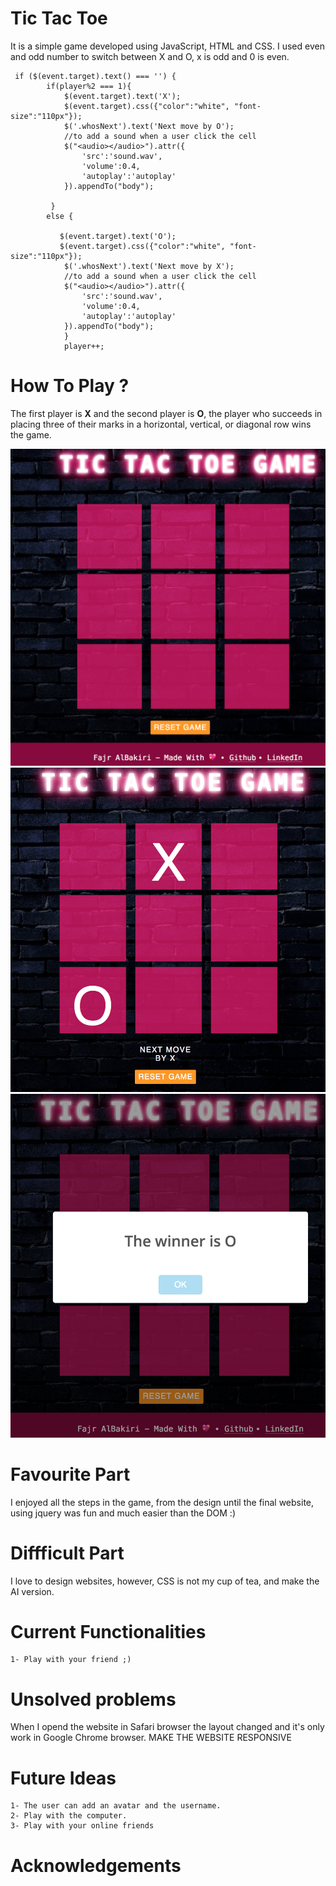 # **Tic Tac Toe**

It is a simple game developed using JavaScript, HTML and CSS. I used even and odd number to switch between X and O, x is odd and 0 is even.

```
 if ($(event.target).text() === '') { 
        if(player%2 === 1){
            $(event.target).text('X');
            $(event.target).css({"color":"white", "font-size":"110px"});
            $('.whosNext').text('Next move by O');
            //to add a sound when a user click the cell
            $("<audio></audio>").attr({
                'src':'sound.wav',
                'volume':0.4,
                'autoplay':'autoplay'
            }).appendTo("body");

         }
        else {
            
           $(event.target).text('O');
           $(event.target).css({"color":"white", "font-size":"110px"});
            $('.whosNext').text('Next move by X');
            //to add a sound when a user click the cell
            $("<audio></audio>").attr({
                'src':'sound.wav',
                'volume':0.4,
                'autoplay':'autoplay'
            }).appendTo("body");
            }
            player++; 

```



# **How To Play ?**
The first player is **X** and the second player is **O**, the player who succeeds in placing three of their marks in a horizontal, vertical, or diagonal row wins the game. 

![alt text](demo.png)
![alt text](demo2.png)
![alt text](demo3.png)

# **Favourite Part**
I enjoyed all the steps in the game, from the design until the final website, using jquery was fun and much easier than the DOM :)

# **Diffficult Part**
I love to design websites, however, CSS is not my cup of tea, and make the AI version.

# **Current Functionalities**
    1- Play with your friend ;)

# **Unsolved problems**
When I opend the website in Safari browser the layout changed and it's only work in Google Chrome browser.
MAKE THE WEBSITE RESPONSIVE 


# **Future Ideas**
    1- The user can add an avatar and the username.
    2- Play with the computer.
    3- Play with your online friends

# **Acknowledgements**